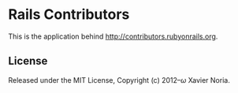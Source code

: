 # Rails Contributors

This is the application behind http://contributors.rubyonrails.org.

## License

Released under the MIT License, Copyright (c) 2012–_ω_ Xavier Noria.